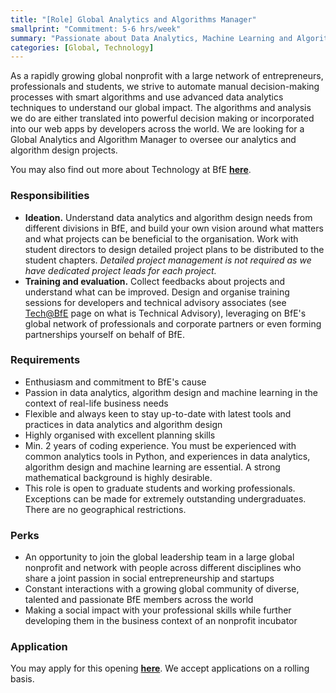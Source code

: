```yaml
---
title: "[Role] Global Analytics and Algorithms Manager"
smallprint: "Commitment: 5-6 hrs/week"
summary: "Passionate about Data Analytics, Machine Learning and Algorithm Design? Want to apply them on interesting data that generate tangible social impact on startups around the world? Apply for this role at BfE, a growing global nonprofit today!" # this will be visible on platforms like LinkedIn when sharing
categories: [Global, Technology]
---
```


As a rapidly growing global nonprofit with a large network of entrepreneurs, professionals and students, we strive to automate manual decision-making processes with smart algorithms and use advanced data analytics techniques to understand our global impact. The algorithms and analysis we do are either translated into powerful decision making or  incorporated into our web apps by developers across the world. We are looking for a Global Analytics and Algorithm Manager to oversee our analytics and algorithm design projects.

You may also find out more about Technology at BfE [**here**](https://tech.bridgesforenterprise.com).

### Responsibilities
- **Ideation.** Understand data analytics and algorithm design needs from different divisions in BfE, and build your own vision around what matters and what projects can be beneficial to the organisation. Work with student directors to design detailed project plans to be distributed to the student chapters. _Detailed project management is not required as we have dedicated project leads for each project._
- **Training and evaluation.** Collect feedbacks about projects and understand what can be improved. Design and organise training sessions for developers and technical advisory associates (see [Tech@BfE](https://tech.bridgesforenterprise.com) page on what is Technical Advisory), leveraging on BfE's global network of professionals and corporate partners or even forming partnerships yourself on behalf of BfE.

### Requirements
- Enthusiasm and commitment to BfE's cause
- Passion in data analytics, algorithm design and machine learning in the context of real-life business needs
- Flexible and always keen to stay up-to-date with latest tools and practices in data analytics and algorithm design
- Highly organised with excellent planning skills
- Min. 2 years of coding experience. You must be experienced with common analytics tools in Python, and experiences in data analytics, algorithm design and machine learning are essential. A strong mathematical background is highly desirable.
- This role is open to graduate students and working professionals. Exceptions can be made for extremely outstanding undergraduates. There are no geographical restrictions.

### Perks
- An opportunity to join the global leadership team in a large global nonprofit and network with people across different disciplines who share a joint passion in social entrepreneurship and startups
- Constant interactions with a growing global community of diverse, talented and passionate BfE members across the world
- Making a social impact with your professional skills while further developing them in the business context of an nonprofit incubator

### Application
You may apply for this opening [**here**](https://forms.gle/tbBKj6TAAX1G2Y93A). We accept applications on a rolling basis.
